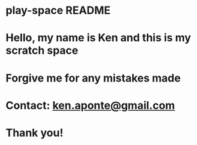 # play-space README
#
# Hello, my name is Ken and this is my scratch space
# Forgive me for any mistakes made
#
# Contact: ken.aponte@gmail.com
#
# Thank you!
